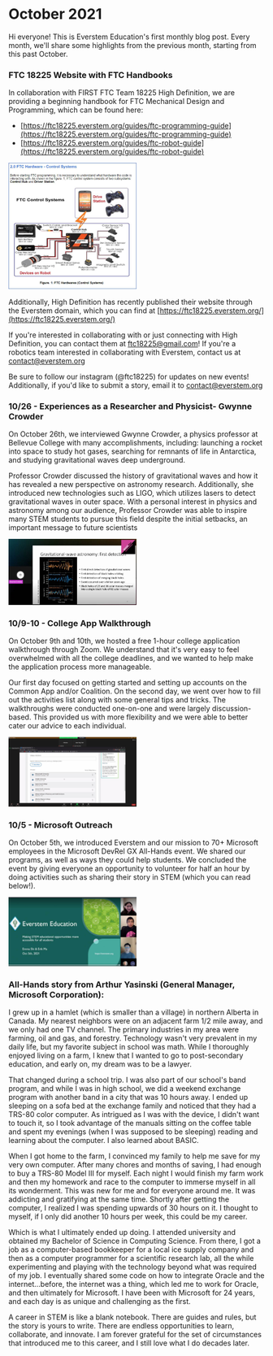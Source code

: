 # October 2021
Hi everyone! This is Everstem Education's first monthly blog post. Every month, we'll share some highlights from the previous month, starting from this past October.

### FTC 18225 Website with FTC Handbooks
In collaboration with FIRST FTC Team 18225 High Definition, we are providing a beginning handbook for FTC Mechanical Design and Programming, which can be found here:

* [https://ftc18225.everstem.org/guides/ftc-programming-guide](https://ftc18225.everstem.org/guides/ftc-programming-guide)
* [https://ftc18225.everstem.org/guides/ftc-robot-guide](https://ftc18225.everstem.org/guides/ftc-robot-guide)

<img src="images/blog/image004.jpg" alt="Guides" width="50%">

Additionally, High Definition has recently published their website through the Everstem domain, which you can find at [https://ftc18225.everstem.org/](https://ftc18225.everstem.org/)

If you're interested in collaborating with or just connecting with High Definition, you can contact them at ftc18225@gmail.com! If you're a robotics team interested in collaborating with Everstem, contact us at contact@everstem.org

Be sure to follow our instagram (@ftc18225) for updates on new events! Additionally, if you'd like to submit a story, email it to contact@everstem.org

### 10/26 - Experiences as a Researcher and Physicist- Gwynne Crowder
On October 26th, we interviewed Gwynne Crowder, a physics professor at Bellevue College with many accomplishments, including: launching a rocket into space to study hot gases, searching for remnants of life in Antarctica, and studying gravitational waves deep underground.

Professor Crowder discussed the history of gravitational waves and how it has revealed a new perspective on astronomy research. Additionally, she introduced new technologies such as LIGO, which utilizes lasers to detect gravitational waves in outer space. With a personal interest in physics and astronomy among our audience, Professor Crowder was able to inspire many STEM students to pursue this field despite the initial setbacks, an important message to future scientists

<img src="images/blog/image003.jpg" alt="Gwynne Crowder" width="50%">

### 10/9-10 - College App Walkthrough
On October 9th and 10th, we hosted a free 1-hour college application walkthrough through Zoom. We understand that it's very easy to feel overwhelmed with all the college deadlines, and we wanted to help make the application process more manageable.

Our first day focused on getting started and setting up accounts on the Common App and/or Coalition. On the second day, we went over how to fill out the activities list along with some general tips and tricks. The walkthroughs were conducted one-on-one and were largely discussion-based. This provided us with more flexibility and we were able to better cater our advice to each individual.

<img src="images/blog/image002.jpg" alt="College App Walkthrough" width="50%">

### 10/5 - Microsoft Outreach
On October 5th, we introduced Everstem and our mission to 70+ Microsoft employees in the Microsoft DevRel GX All-Hands event. We shared our programs, as well as ways they could help students. We concluded the event by giving everyone an opportunity to volunteer for half an hour by doing activities such as sharing their story in STEM (which you can read below!).

<img src="images/blog/image001.jpg" alt="Microsoft Outreach" width="50%">

### All-Hands story from Arthur Yasinski (General Manager, Microsoft Corporation):
I grew up in a hamlet (which is smaller than a village) in northern Alberta in Canada. My nearest neighbors were on an adjacent farm 1/2 mile away, and we only had one TV channel. The primary industries in my area were farming, oil and gas, and forestry. Technology wasn't very prevalent in my daily life, but my favorite subject in school was math. While I thoroughly enjoyed living on a farm, I knew that I wanted to go to post-secondary education, and early on, my dream was to be a lawyer.

That changed during a school trip. I was also part of our school's band program, and while I was in high school, we did a weekend exchange program with another band in a city that was 10 hours away. I ended up sleeping on a sofa bed at the exchange family and noticed that they had a TRS-80 color computer. As intrigued as I was with the device, I didn't want to touch it, so I took advantage of the manuals sitting on the coffee table and spent my evenings (when I was supposed to be sleeping) reading and learning about the computer. I also learned about BASIC.

When I got home to the farm, I convinced my family to help me save for my very own computer. After many chores and months of saving, I had enough to buy a TRS-80 Model III for myself. Each night I would finish my farm work and then my homework and race to the computer to immerse myself in all its wonderment. This was new for me and for everyone around me. It was addicting and gratifying at the same time. Shortly after getting the computer, I realized I was spending upwards of 30 hours on it. I thought to myself, if I only did another 10 hours per week, this could be my career.

Which is what I ultimately ended up doing. I attended university and obtained my Bachelor of Science in Computing Science. From there, I got a job as a computer-based bookkeeper for a local ice supply company and then as a computer programmer for a scientific research lab, all the while experimenting and playing with the technology beyond what was required of my job. I eventually shared some code on how to integrate Oracle and the internet...before, the internet was a thing, which led me to work for Oracle, and then ultimately for Microsoft. I have been with Microsoft for 24 years, and each day is as unique and challenging as the first.

A career in STEM is like a blank notebook. There are guides and rules, but the story is yours to write. There are endless opportunities to learn, collaborate, and innovate. I am forever grateful for the set of circumstances that introduced me to this career, and I still love what I do decades later.